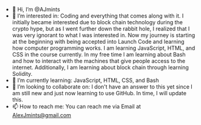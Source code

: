 - 👋 Hi, I’m @AJmints
- 👀 I’m interested in: Coding and everything that comes along with it. I initially became interested due to block chain technology during the crypto hype, but as I went further down the rabbit hole, I realized that I was very ignorant to what I was interested in. Now my journey is starting at the beginning with being accepted into Launch Code and learning how computer programming works. I am learning JavaScript, HTML, and CSS in the course currently. In my free time I am learning about Bash and how to interact with the machines that give people access to the internet. Additionally, I am learning about block chain through learning Solidity.
- 🌱 I’m currently learning: JavaScript, HTML, CSS, and Bash
- 💞️ I’m looking to collaborate on: I don't have an answer to this yet since I am still new and just now learning to use GitHub. In time, I will update this.
- 📫 How to reach me: You can reach me via Email at AlexJmints@gmail.com

<!---
AJmints/AJmints is a ✨ special ✨ repository because its `README.md` (this file) appears on your GitHub profile.
You can click the Preview link to take a look at your changes.
--->
